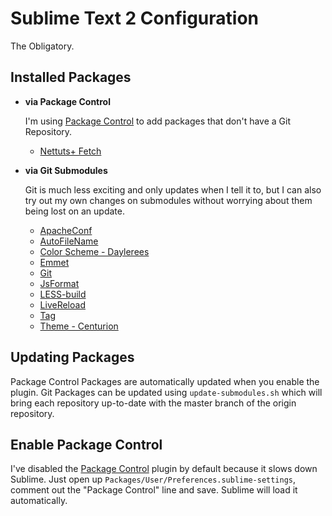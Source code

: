 # Sublime Text 2 Configuration

The Obligatory.

## Installed Packages

-	**via Package Control**

	I'm using [Package Control][] to add packages that don't have a Git 
	Repository.

	-	[Nettuts+ Fetch][Fetch]

-	**via Git Submodules**

	Git is much less exciting and only updates when I tell it to, but I can 
	also try out my own changes on submodules without worrying about them 
	being lost on an update.

	-	[ApacheConf](https://github.com/colinta/ApacheConf.tmLanguage)
	-	[AutoFileName](https://github.com/BoundInCode/AutoFileName)
	-	[Color Scheme - Daylerees](https://github.com/daylerees/colour-schemes)
	-	[Emmet](https://github.com/sergeche/emmet-sublime)
	-	[Git](https://github.com/kemayo/sublime-text-2-git)
	-	[JsFormat](https://github.com/jdc0589/JsFormat)
	-	[LESS-build](https://github.com/sirlancelot/LESS-build-sublime)
	-	[LiveReload](https://github.com/dz0ny/LiveReload-sublimetext2)
	-	[Tag](https://github.com/SublimeText/Tag)
	-	[Theme - Centurion](https://github.com/allanhortle/Centurion)

## Updating Packages

Package Control Packages are automatically updated when you enable the plugin. 
Git Packages can be updated using `update-submodules.sh` which will bring each 
repository up-to-date with the master branch of the origin repository.

## Enable Package Control

I've disabled the [Package Control] plugin by default because it slows down 
Sublime. Just open up `Packages/User/Preferences.sublime-settings`, comment 
out the "Package Control" line and save. Sublime will load it automatically.

  [Package Control]: http://wbond.net/sublime_packages/package_control
  [Fetch]: http://net.tutsplus.com/articles/news/introducing-nettuts-fetch/
